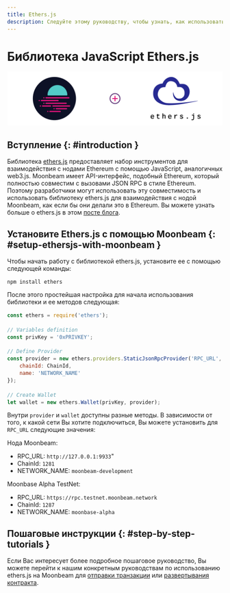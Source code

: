 ```yaml
---
title: Ethers.js
description: Следуйте этому руководству, чтобы узнать, как использовать библиотеку Ethereum EtherJS для развертывания смарт-контрактов Solidity на Moonbeam.
---
```

# Библиотека JavaScript Ethers.js

![Intro diagram](/images/integrations/integrations-ethersjs-banner.png)

## Вступление {: #introduction } 

Библиотека [ethers.js](https://docs.ethers.io/) предоставляет набор инструментов для взаимодействия с нодами Ethereum с помощью JavaScript, аналогичных web3.js. Moonbeam имеет API-интерфейс, подобный Ethereum, который полностью совместим с вызовами JSON RPC в стиле Ethereum. Поэтому разработчики могут использовать эту совместимость и использовать библиотеку ethers.js для взаимодействия с нодой Moonbeam, как если бы они делали это в Ethereum. Вы можете узнать больше о ethers.js в этом [посте блога](https://medium.com/l4-media/announcing-ethers-js-a-web3-alternative-6f134fdd06f3).

## Установите Ethers.js с помощью Moonbeam {: #setup-ethersjs-with-moonbeam } 

Чтобы начать работу с библиотекой ethers.js, установите ее с помощью следующей команды:

```
npm install ethers
```

После этого простейшая настройка для начала использования библиотеки и ее методов следующая:

```js
const ethers = require('ethers');

// Variables definition
const privKey = '0xPRIVKEY';

// Define Provider
const provider = new ethers.providers.StaticJsonRpcProvider('RPC_URL', {
    chainId: ChainId,
    name: 'NETWORK_NAME'
});

// Create Wallet
let wallet = new ethers.Wallet(privKey, provider);
```

Внутри `provider` и `wallet` доступны разные методы. В зависимости от того, к какой сети Вы хотите подключиться, Вы можете установить для `RPC_URL` следующие значения:

Нода Moonbeam: 
 - RPC_URL: `http://127.0.0.1:9933`"
 - ChainId: `1281`
 - NETWORK_NAME: `moonbeam-development`
 
Moonbase Alpha TestNet: 
 - RPC_URL: `https://rpc.testnet.moonbeam.network`
 - ChainId: `1287`
 - NETWORK_NAME: `moonbase-alpha`

## Пошаговые инструкции {: #step-by-step-tutorials } 

Если Вас интересует более подробное пошаговое руководство, Вы можете перейти к нашим конкретным руководствам по использованию ethers.js на Moonbeam для [отправки транзакции](/getting-started/local-node/send-transaction/) или [развертывания контракта](/getting-started/local-node/deploy-contract/).
